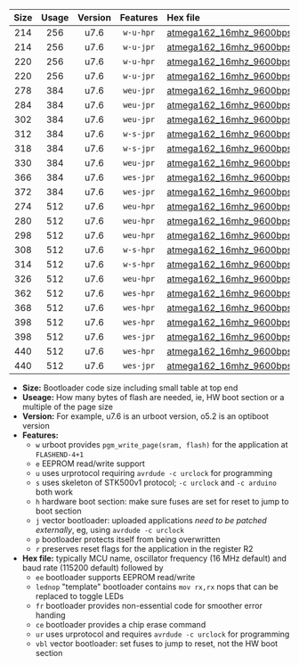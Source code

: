 |Size|Usage|Version|Features|Hex file|
|:-:|:-:|:-:|:-:|:--|
|214|256|u7.6|`w-u-hpr`|[atmega162_16mhz_9600bps_ur.hex](https://raw.githubusercontent.com/stefanrueger/urboot/main//atmega162_16mhz_9600bps_ur.hex)|
|214|256|u7.6|`w-u-jpr`|[atmega162_16mhz_9600bps_ur_vbl.hex](https://raw.githubusercontent.com/stefanrueger/urboot/main//atmega162_16mhz_9600bps_ur_vbl.hex)|
|220|256|u7.6|`w-u-hpr`|[atmega162_16mhz_9600bps_lednop_ur.hex](https://raw.githubusercontent.com/stefanrueger/urboot/main//atmega162_16mhz_9600bps_lednop_ur.hex)|
|220|256|u7.6|`w-u-jpr`|[atmega162_16mhz_9600bps_lednop_ur_vbl.hex](https://raw.githubusercontent.com/stefanrueger/urboot/main//atmega162_16mhz_9600bps_lednop_ur_vbl.hex)|
|278|384|u7.6|`weu-jpr`|[atmega162_16mhz_9600bps_ee_ur_vbl.hex](https://raw.githubusercontent.com/stefanrueger/urboot/main//atmega162_16mhz_9600bps_ee_ur_vbl.hex)|
|284|384|u7.6|`weu-jpr`|[atmega162_16mhz_9600bps_ee_lednop_ur_vbl.hex](https://raw.githubusercontent.com/stefanrueger/urboot/main//atmega162_16mhz_9600bps_ee_lednop_ur_vbl.hex)|
|302|384|u7.6|`weu-jpr`|[atmega162_16mhz_9600bps_ee_lednop_fr_ur_vbl.hex](https://raw.githubusercontent.com/stefanrueger/urboot/main//atmega162_16mhz_9600bps_ee_lednop_fr_ur_vbl.hex)|
|312|384|u7.6|`w-s-jpr`|[atmega162_16mhz_9600bps_vbl.hex](https://raw.githubusercontent.com/stefanrueger/urboot/main//atmega162_16mhz_9600bps_vbl.hex)|
|318|384|u7.6|`w-s-jpr`|[atmega162_16mhz_9600bps_lednop_vbl.hex](https://raw.githubusercontent.com/stefanrueger/urboot/main//atmega162_16mhz_9600bps_lednop_vbl.hex)|
|330|384|u7.6|`weu-jpr`|[atmega162_16mhz_9600bps_ee_lednop_fr_ce_ur_vbl.hex](https://raw.githubusercontent.com/stefanrueger/urboot/main//atmega162_16mhz_9600bps_ee_lednop_fr_ce_ur_vbl.hex)|
|366|384|u7.6|`wes-jpr`|[atmega162_16mhz_9600bps_ee_vbl.hex](https://raw.githubusercontent.com/stefanrueger/urboot/main//atmega162_16mhz_9600bps_ee_vbl.hex)|
|372|384|u7.6|`wes-jpr`|[atmega162_16mhz_9600bps_ee_lednop_vbl.hex](https://raw.githubusercontent.com/stefanrueger/urboot/main//atmega162_16mhz_9600bps_ee_lednop_vbl.hex)|
|274|512|u7.6|`weu-hpr`|[atmega162_16mhz_9600bps_ee_ur.hex](https://raw.githubusercontent.com/stefanrueger/urboot/main//atmega162_16mhz_9600bps_ee_ur.hex)|
|280|512|u7.6|`weu-hpr`|[atmega162_16mhz_9600bps_ee_lednop_ur.hex](https://raw.githubusercontent.com/stefanrueger/urboot/main//atmega162_16mhz_9600bps_ee_lednop_ur.hex)|
|298|512|u7.6|`weu-hpr`|[atmega162_16mhz_9600bps_ee_lednop_fr_ur.hex](https://raw.githubusercontent.com/stefanrueger/urboot/main//atmega162_16mhz_9600bps_ee_lednop_fr_ur.hex)|
|308|512|u7.6|`w-s-hpr`|[atmega162_16mhz_9600bps.hex](https://raw.githubusercontent.com/stefanrueger/urboot/main//atmega162_16mhz_9600bps.hex)|
|314|512|u7.6|`w-s-hpr`|[atmega162_16mhz_9600bps_lednop.hex](https://raw.githubusercontent.com/stefanrueger/urboot/main//atmega162_16mhz_9600bps_lednop.hex)|
|326|512|u7.6|`weu-hpr`|[atmega162_16mhz_9600bps_ee_lednop_fr_ce_ur.hex](https://raw.githubusercontent.com/stefanrueger/urboot/main//atmega162_16mhz_9600bps_ee_lednop_fr_ce_ur.hex)|
|362|512|u7.6|`wes-hpr`|[atmega162_16mhz_9600bps_ee.hex](https://raw.githubusercontent.com/stefanrueger/urboot/main//atmega162_16mhz_9600bps_ee.hex)|
|368|512|u7.6|`wes-hpr`|[atmega162_16mhz_9600bps_ee_lednop.hex](https://raw.githubusercontent.com/stefanrueger/urboot/main//atmega162_16mhz_9600bps_ee_lednop.hex)|
|398|512|u7.6|`wes-hpr`|[atmega162_16mhz_9600bps_ee_lednop_fr.hex](https://raw.githubusercontent.com/stefanrueger/urboot/main//atmega162_16mhz_9600bps_ee_lednop_fr.hex)|
|398|512|u7.6|`wes-jpr`|[atmega162_16mhz_9600bps_ee_lednop_fr_vbl.hex](https://raw.githubusercontent.com/stefanrueger/urboot/main//atmega162_16mhz_9600bps_ee_lednop_fr_vbl.hex)|
|440|512|u7.6|`wes-hpr`|[atmega162_16mhz_9600bps_ee_lednop_fr_ce.hex](https://raw.githubusercontent.com/stefanrueger/urboot/main//atmega162_16mhz_9600bps_ee_lednop_fr_ce.hex)|
|440|512|u7.6|`wes-jpr`|[atmega162_16mhz_9600bps_ee_lednop_fr_ce_vbl.hex](https://raw.githubusercontent.com/stefanrueger/urboot/main//atmega162_16mhz_9600bps_ee_lednop_fr_ce_vbl.hex)|

- **Size:** Bootloader code size including small table at top end
- **Useage:** How many bytes of flash are needed, ie, HW boot section or a multiple of the page size
- **Version:** For example, u7.6 is an urboot version, o5.2 is an optiboot version
- **Features:**
  + `w` urboot provides `pgm_write_page(sram, flash)` for the application at `FLASHEND-4+1`
  + `e` EEPROM read/write support
  + `u` uses urprotocol requiring `avrdude -c urclock` for programming
  + `s` uses skeleton of STK500v1 protocol; `-c urclock` and `-c arduino` both work
  + `h` hardware boot section: make sure fuses are set for reset to jump to boot section
  + `j` vector bootloader: uploaded applications *need to be patched externally*, eg, using `avrdude -c urclock`
  + `p` bootloader protects itself from being overwritten
  + `r` preserves reset flags for the application in the register R2
- **Hex file:** typically MCU name, oscillator frequency (16 MHz default) and baud rate (115200 default) followed by
  + `ee` bootloader supports EEPROM read/write
  + `lednop` "template" bootloader contains `mov rx,rx` nops that can be replaced to toggle LEDs
  + `fr` bootloader provides non-essential code for smoother error handing
  + `ce` bootloader provides a chip erase command
  + `ur` uses urprotocol and requires `avrdude -c urclock` for programming
  + `vbl` vector bootloader: set fuses to jump to reset, not the HW boot section
